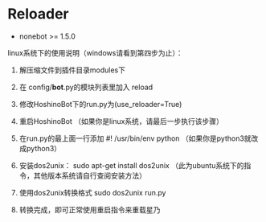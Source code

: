 # Reloader
* nonebot >= 1.5.0

linux系统下的使用说明（windows请看到第四步为止）：

1. 解压缩文件到插件目录modules下

2. 在 config/__bot__.py的模块列表里加入 reload

3. 修改HoshinoBot下的run.py为(use_reloader=True)

4. 重启HoshinoBot （如果你是linux系统，请最后一步执行该步骤）

5. 在run.py的最上面一行添加 
   #! /usr/bin/env python
   （如果你是python3就改成python3）

6. 安装dos2unix：
   sudo apt-get install dos2unix
   （此为ubuntu系统下的指令，其他版本系统请自行查阅安装方法）
   
7. 使用dos2unix转换格式
   sudo dos2unix run.py
   
8. 转换完成，即可正常使用重启指令来重载星乃



